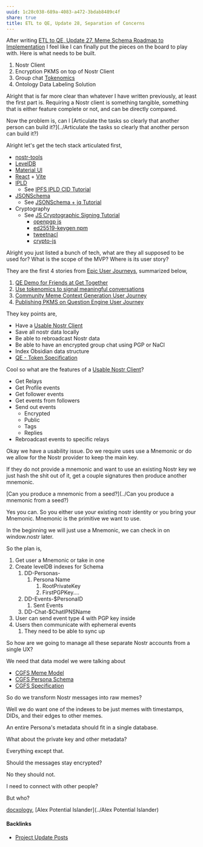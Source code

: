 ```yaml
---
uuid: 1c28c038-689a-4083-a472-3bdab8489c4f
share: true
title: ETL to QE, Update 28, Separation of Concerns
---
```

After writing [ETL to QE, Update 27, Meme Schema Roadmap to Implementation](../f0940244-8feb-4c30-99b6-d64f155c0d10) I feel like I can finally put the pieces on the board to play with. Here is what needs to be built.

1. Nostr Client
2. Encryption PKMS on top of Nostr Client
3. Group chat [Tokenomics](../Tokenomics)
4. Ontology Data Labeling Solution

Alright that is far more clear than whatever I have written previously, at least the first part is. Requiring a Nostr client is something tangible, something that is either feature complete or not, and can be directly compared.

Now the problem is, can I [Articulate the tasks so clearly that another person can build it?](../Articulate the tasks so clearly that another person can build it?)

Alright let's get the tech stack articulated first,

* [nostr-tools](../e4593c48-11c2-474d-9d51-f479edfd51f6)
* [LevelDB](../d2b82b35-1969-4924-938c-f80733b7099b)
* [Material UI](../feec4c88-d33d-4610-a7c0-0f8c14c21aba)
* [React](../619698de-3602-4330-9105-e35853626f66) + [Vite](../263e1cf3-f0ee-4e9d-867e-1f9de045bd24)
* [IPLD](../a39a50ba-fe84-4382-9509-82f36b211619)
	* See [IPFS IPLD CID Tutorial](../100d6889-e83d-4967-bec2-7e9424d8cd24)
* [JSONSchema](../ae47732c-10e8-4d3b-b365-9c3902febdfa)
	* See [JSONSchema + jq Tutorial](../24e80f52-8991-4499-b02c-e313131904d0)
* Cryptography
	* See [JS Cryptographic Signing Tutorial](../be82e67e-13f4-4c86-b3ec-b32852c54e2b)
		* [openpgp js](../70086c2c-2b63-4270-b784-d2a495ce6da1)
		* [ed25519-keygen npm](../46f7c323-ef34-4cbc-aeaf-ca710f79e3fc)
		* [tweetnacl](../82318f38-4dec-4efa-b246-b4dff48813f2)
		* [crypto-js](../4e7ba573-8031-46ba-b406-4a4c954230b4)

Alright you just listed a bunch of tech, what are they all supposed to be used for? What is the scope of the MVP? Where is its user story?

They are the first 4 stories from [Epic User Journeys](../c81f0da9-8d82-4176-8458-cfb3d06924c4), summarized below,

1. [QE Demo for Friends at Get Together](../ec5b995d-f5ce-4183-ae17-11efb114aef8)
2. [Use tokenomics to signal meaningful conversations](../67df9fae-ef38-4b31-9017-76d3d7d13581)
3. [Community Meme Context Generation User Journey](../7505fb07-cf5f-4c28-957b-2fc4b4453a32)
4. [Publishing PKMS on Question Engine User Journey](../dc2b4dc8-37f7-4da0-acab-98ce0ee7088e)

They key points are,

* Have a [Usable Nostr Client](../a3213a91-512a-4246-b83e-367e77c48dc9)
* Save all nostr data locally
* Be able to rebroadcast Nostr data
* Be able to have an encrypted group chat using PGP or NaCl
* Index Obsidian data structure
* [QE - Token Specification](../a90fdbdd-c630-4c92-b79a-6dd2d68055b0)

Cool so what are the features of a [Usable Nostr Client](../a3213a91-512a-4246-b83e-367e77c48dc9)?

* Get Relays
* Get Profile events
* Get follower events
* Get events from followers
* Send out events
	* Encrypted
	* Public
	* Tags
	* Replies
* Rebroadcast events to specific relays

Okay we have a usability issue. Do we require uses use a Mnemonic or do we allow for the Nostr provider to keep the main key.

If they do not provide a mnemonic and want to use an existing Nostr key we just hash the shit out of it, get a couple signatures then produce another mnemonic.

[Can you produce a mnemonic from a seed?](../Can you produce a mnemonic from a seed?)

Yes you can. So you either use your existing nostr identity or you bring your Mnemonic. Mnemonic is the primitive we want to use.

In the beginning we will just use a Mnemonic, we can check in on window.nostr later.

So the plan is,

1. Get user a Mnemonic or take in one
2. Create levelDB indexes for Schema
	1. DD-Personas-
		1. Persona Name
			1. RootPrivateKey
			2. FirstPGPKey....
	2. DD-Events-$PersonaID
		1. Sent Events
	3. DD-Chat-$ChatIPNSName
3. User can send event type 4 with PGP key inside
4. Users then communicate with ephemeral events
	1. They need to be able to sync up

So how are we going to manage all these separate Nostr accounts from a single UX?

We need that data model we were talking about

* [CGFS Meme Model](../88bdf6a2-d788-4352-bb46-373a72542d71)
* [CGFS Persona Schema](../bbb2e4e9-08b9-461e-ba58-8a15c27d06d1)
* [CGFS Specification](../8a7e9ee4-c32a-47af-8e79-8c1c85a85f12)

So do we transform Nostr messages into raw memes?

Well we do want one of the indexes to be just memes with timestamps, DIDs, and their edges to other memes.

An entire Persona's metadata should fit in a single database.

What about the private key and other metadata?

Everything except that. 

Should the messages stay encrypted?

No they should not.

I need to connect with other people?

But who?

[docxology](../docxology), [Alex Potential Islander](../Alex Potential Islander)

#### Backlinks

* [Project Update Posts](/4c45797f-8d43-4277-a5c1-de8df9aa7876)